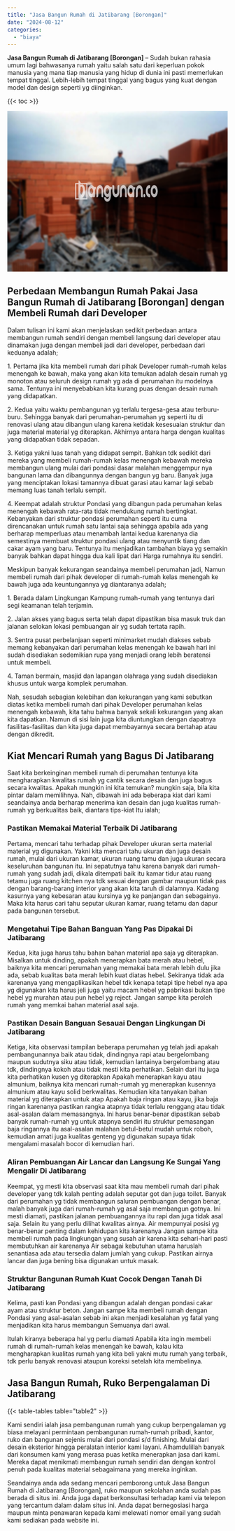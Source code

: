 ```yaml
---
title: "Jasa Bangun Rumah di Jatibarang [Borongan]"
date: "2024-08-12"
categories: 
  - "biaya"
---
```


**Jasa Bangun Rumah di Jatibarang \[Borongan\]** – Sudah bukan rahasia umum lagi bahwasanya rumah yaitu salah satu dari keperluan pokok manusia yang mana tiap manusia yang hidup di dunia ini pasti memerlukan tempat tinggal. Lebih-lebih tempat tinggal yang bagus yang kuat dengan model dan design seperti yg diinginkan.

{{< toc >}}

![Jasa Bangun Rumah di Jatibarang [Borongan]](/images/borong-bangunan-02.png)

## Perbedaan Membangun Rumah Pakai Jasa Bangun Rumah di Jatibarang \[Borongan\] dengan Membeli Rumah dari Developer

Dalam tulisan ini kami akan menjelaskan sedikit perbedaan antara membangun rumah sendiri dengan membeli langsung dari developer atau dinamakan juga dengan membeli jadi dari developer, perbedaan dari keduanya adalah;

1\. Pertama jika kita membeli rumah dari pihak Developer rumah-rumah kelas menengah ke bawah, maka yang akan kita temukan adalah desain rumah yg monoton atau seluruh design rumah yg ada di perumahan itu modelnya sama. Tentunya ini menyebabkan kita kurang puas dengan desain rumah yang didapatkan.

2\. Kedua yaitu waktu pembangunan yg terlalu tergesa-gesa atau terburu-buru. Sehingga banyak dari perumahan-perumahan yg seperti itu di renovasi ulang atau dibangun ulang karena ketidak kesesuaian struktur dan juga material material yg diterapkan. Akhirnya antara harga dengan kualitas yang didapatkan tidak sepadan.

3\. Ketiga yakni luas tanah yang didapat sempit. Bahkan tdk sedikit dari mereka yang membeli rumah-rumah kelas menengah kebawah mereka membangun ulang mulai dari pondasi dasar malahan menggempur nya bangunan lama dan dibangunnya dengan bangun yg baru. Banyak juga yang menciptakan lokasi tamannya dibuat garasi atau kamar lagi sebab memang luas tanah terlalu sempit.

4\. Keempat adalah struktur Pondasi yang dibangun pada perumahan kelas menengah kebawah rata-rata tidak mendukung rumah bertingkat. Kebanyakan dari struktur pondasi perumahan seperti itu cuma direncanakan untuk rumah satu lantai saja sehingga apabila ada yang berharap memperluas atau menambah lantai kedua karenanya dia semestinya membuat struktur pondasi ulang atau menyuntik tiang dan cakar ayam yang baru. Tentunya itu menjadikan tambahan biaya yg semakin banyak bahkan dapat hingga dua kali lipat dari Harga rumahnya itu sendiri.

Meskipun banyak kekurangan seandainya membeli perumahan jadi, Namun membeli rumah dari pihak developer di rumah-rumah kelas menengah ke bawah juga ada keuntungannya yg diantaranya adalah;

1\. Berada dalam Lingkungan Kampung rumah-rumah yang tentunya dari segi keamanan telah terjamin.

2\. Jalan akses yang bagus serta telah dapat dipastikan bisa masuk truk dan jalanan selokan lokasi pembuangan air yg sudah tertata rapih.

3\. Sentra pusat perbelanjaan seperti minimarket mudah diakses sebab memang kebanyakan dari perumahan kelas menengah ke bawah hari ini sudah disediakan sedemikian rupa yang menjadi orang lebih beratensi untuk membeli.

4\. Taman bermain, masjid dan lapangan olahraga yang sudah disediakan khusus untuk warga komplek perumahan.

Nah, sesudah sebagian kelebihan dan kekurangan yang kami sebutkan diatas ketika membeli rumah dari pihak Developer perumahan kelas menengah kebawah, kita tahu bahwa banyak sekali kekurangan yang akan kita dapatkan. Namun di sisi lain juga kita diuntungkan dengan dapatnya fasilitas-fasilitas dan kita juga dapat membayarnya secara bertahap atau dengan dikredit.

## Kiat Mencari Rumah yang Bagus Di Jatibarang

Saat kita berkeinginan membeli rumah di perumahan tentunya kita mengharapkan kwalitas rumah yg cantik secara desain dan juga bagus secara kwalitas. Apakah mungkin ini kita temukan? mungkin saja, bila kita pintar dalam memilihnya. Nah, dibawah ini ada beberapa kiat dari kami seandainya anda berharap menerima kan desain dan juga kualitas rumah-rumah yg berkualitas baik, diantara tips-kiat Itu ialah;

### Pastikan Memakai Material Terbaik Di Jatibarang

Pertama, mencari tahu terhadap pihak Developer ukuran serta material material yg digunakan. Yakni kita mencari tahu ukuran dan juga desain rumah, mulai dari ukuran kamar, ukuran ruang tamu dan juga ukuran secara keseluruhan bangunan itu. Ini sepatutnya tahu karena banyak dari rumah-rumah yang sudah jadi, dikala ditempati baik itu kamar tidur atau ruang tetamu juga ruang kitchen nya tdk sesuai dengan gambar maupun tidak pas dengan barang-barang interior yang akan kita taruh di dalamnya. Kadang kasurnya yang kebesaran atau kursinya yg ke panjangan dan sebagainya. Maka kita harus cari tahu seputar ukuran kamar, ruang tetamu dan dapur pada bangunan tersebut.

### Mengetahui Tipe Bahan Banguan Yang Pas Dipakai Di Jatibarang

Kedua, kita juga harus tahu bahan bahan material apa saja yg diterapkan. Misalkan untuk dinding, apakah menerapkan bata merah atau hebel, baiknya kita mencari perumahan yang memakai bata merah lebih dulu jika ada, sebab kualitas bata merah lebih kuat diatas hebel. Sekiranya tidak ada karenanya yang mengaplikasikan hebel tdk kenapa tetapi tipe hebel nya apa yg digunakan kita harus jeli juga yaitu macam hebel yg pabrikasi bukan tipe hebel yg murahan atau pun hebel yg reject. Jangan sampe kita peroleh rumah yang memkai bahan material asal saja.

### Pastikan Desain Banguan Sesauai Dengan Lingkungan Di Jatibarang

Ketiga, kita observasi tampilan beberapa perumahan yg telah jadi apakah pembangunannya baik atau tidak, dindingnya rapi atau bergelombang maupun sudutnya siku atau tidak, kemudian lantainya bergelombang atau tdk, dindingnya kokoh atau tidak mesti kita perhatikan. Selain dari itu juga kita perhatikan kusen yg diterapkan Apakah menerapkan kayu atau almunium, baiknya kita mencari rumah-rumah yg menerapkan kusennya almunium atau kayu solid berkwalitas. Kemudian kita tanyakan bahan material yg diterapkan untuk atap Apakah baja ringan atau kayu, jika baja ringan karenanya pastikan rangka atapnya tidak terlalu renggang atau tidak asal-asalan dalam memasangnya. Ini harus benar-benar dipastikan sebab banyak rumah-rumah yg untuk atapnya sendiri itu struktur pemasangan baja ringannya itu asal-asalan malahan betul-betul mudah untuk roboh, kemudian amati juga kualitas genteng yg digunakan supaya tidak mengalami masalah bocor di kemudian hari.

### Aliran Pembuangan Air Lancar dan Langsung Ke Sungai Yang Mengalir Di Jatibarang

Keempat, yg mesti kita observasi saat kita mau membeli rumah dari pihak developer yang tdk kalah penting adalah seputar got dan juga toilet. Banyak dari perumahan yg tidak membangun saluran pembuangan dengan benar, malah banyak juga dari rumah-rumah yg asal saja membangun gotnya. Ini mesti diamati, pastikan jalanan pembuangannya itu rapi dan juga tidak asal saja. Selain itu yang perlu dilihat kwalitas airnya. Air mempunyai posisi yg benar-benar penting dalam kehidupan kita karenanya Jangan sampe kita membeli rumah pada lingkungan yang susah air karena kita sehari-hari pasti membutuhkan air karenanya Air sebagai kebutuhan utama haruslah senantiasa ada atau tersedia dalam jumlah yang cukup. Pastikan airnya lancar dan juga bening bisa digunakan untuk masak.

### Struktur Bangunan Rumah Kuat Cocok Dengan Tanah Di Jatibarang

Kelima, pasti kan Pondasi yang dibangun adalah dengan pondasi cakar ayam atau struktur beton. Jangan sampe kita membeli rumah dengan Pondasi yang asal-asalan sebab ini akan menjadi kesalahan yg fatal yang menjadikan kita harus membangun Semuanya dari awal.

Itulah kiranya beberapa hal yg perlu diamati Apabila kita ingin membeli rumah di rumah-rumah kelas menengah ke bawah, kalau kita mengharapkan kualitas rumah yang kita beli yakni mutu rumah yang terbaik, tdk perlu banyak renovasi ataupun koreksi setelah kita membelinya.

## Jasa Bangun Rumah, Ruko Berpengalaman Di Jatibarang

{{< table-tables table="table2" >}}

Kami sendiri ialah jasa pembangunan rumah yang cukup berpengalaman yg biasa melayani permintaan pembangunan rumah-rumah pribadi, kantor, ruko dan bangunan sejenis mulai dari pondasi s/d finishing. Mulai dari desain eksterior hingga peralatan interior kami layani. Alhamdulillah banyak dari konsumen kami yang merasa puas ketika menerapkan jasa dari kami. Mereka dapat menikmati membangun rumah sendiri dan dengan kontrol penuh pada kualitas material sebagaimana yang mereka inginkan.

Seandainya anda ada sedang mencari pemborong untuk Jasa Bangun Rumah di Jatibarang \[Borongan\], ruko maupun sekolahan anda sudah pas berada di situs ini. Anda juga dapat berkonsultasi terhadap kami via telepon yang tercantum dalam dalam situs ini. Anda dapat bernegosiasi harga maupun minta penawaran kepada kami melewati nomor email yang sudah kami sediakan pada website ini.
